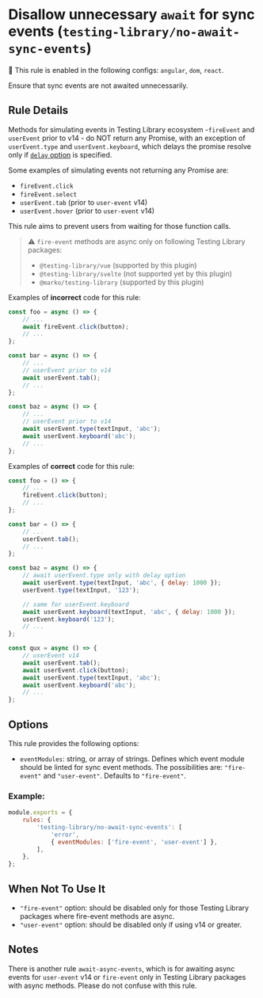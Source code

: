 # Disallow unnecessary `await` for sync events (`testing-library/no-await-sync-events`)

💼 This rule is enabled in the following configs: `angular`, `dom`, `react`.

<!-- end auto-generated rule header -->

Ensure that sync events are not awaited unnecessarily.

## Rule Details

Methods for simulating events in Testing Library ecosystem -`fireEvent` and `userEvent` prior to v14 -
do NOT return any Promise, with an exception of
`userEvent.type` and `userEvent.keyboard`, which delays the promise resolve only if [`delay`
option](https://github.com/testing-library/user-event#typeelement-text-options) is specified.

Some examples of simulating events not returning any Promise are:

- `fireEvent.click`
- `fireEvent.select`
- `userEvent.tab` (prior to `user-event` v14)
- `userEvent.hover` (prior to `user-event` v14)

This rule aims to prevent users from waiting for those function calls.

> ⚠️ `fire-event` methods are async only on following Testing Library packages:
>
> - `@testing-library/vue` (supported by this plugin)
> - `@testing-library/svelte` (not supported yet by this plugin)
> - `@marko/testing-library` (supported by this plugin)

Examples of **incorrect** code for this rule:

```js
const foo = async () => {
	// ...
	await fireEvent.click(button);
	// ...
};

const bar = async () => {
	// ...
	// userEvent prior to v14
	await userEvent.tab();
	// ...
};

const baz = async () => {
	// ...
	// userEvent prior to v14
	await userEvent.type(textInput, 'abc');
	await userEvent.keyboard('abc');
	// ...
};
```

Examples of **correct** code for this rule:

```js
const foo = () => {
	// ...
	fireEvent.click(button);
	// ...
};

const bar = () => {
	// ...
	userEvent.tab();
	// ...
};

const baz = async () => {
	// await userEvent.type only with delay option
	await userEvent.type(textInput, 'abc', { delay: 1000 });
	userEvent.type(textInput, '123');

	// same for userEvent.keyboard
	await userEvent.keyboard(textInput, 'abc', { delay: 1000 });
	userEvent.keyboard('123');
	// ...
};

const qux = async () => {
	// userEvent v14
	await userEvent.tab();
	await userEvent.click(button);
	await userEvent.type(textInput, 'abc');
	await userEvent.keyboard('abc');
	// ...
};
```

## Options

This rule provides the following options:

- `eventModules`: string, or array of strings. Defines which event module should be linted for sync event methods. The possibilities are: `"fire-event"` and `"user-event"`. Defaults to `"fire-event"`.

### Example:

```js
module.exports = {
	rules: {
		'testing-library/no-await-sync-events': [
			'error',
			{ eventModules: ['fire-event', 'user-event'] },
		],
	},
};
```

## When Not To Use It

- `"fire-event"` option: should be disabled only for those Testing Library packages where fire-event methods are async.
- `"user-event"` option: should be disabled only if using v14 or greater.

## Notes

There is another rule `await-async-events`, which is for awaiting async events for `user-event` v14 or `fire-event` only in Testing Library packages with async methods. Please do not confuse with this rule.
